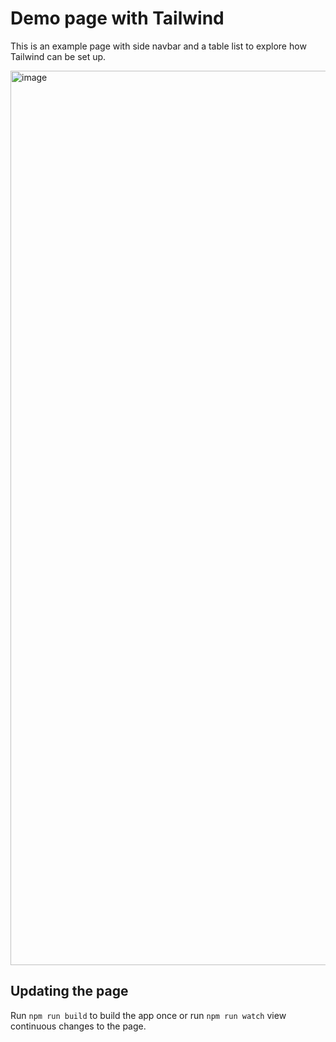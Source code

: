 # Demo page with Tailwind

This is an example page with side navbar and a table list to explore how Tailwind can be set up.

<img width="1431" alt="image" src="https://user-images.githubusercontent.com/13760198/163002993-fb0f77ad-4783-43f1-8956-9757053ed9e3.png">

## Updating the page

Run `npm run build` to build the app once or run `npm run watch` view continuous changes to the page.
